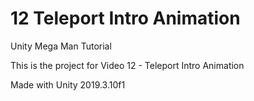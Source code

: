 # 12 Teleport Intro Animation

Unity Mega Man Tutorial

This is the project for Video 12 - Teleport Intro Animation

Made with Unity 2019.3.10f1